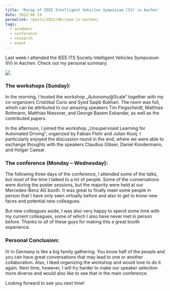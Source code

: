```yaml
---
title: 'Recap of IEEE Intelligent Vehicles Symposium (IV) in Aachen'
date: 2022-06-14
permalink: /posts/2022/06/ieee-iv-aachen/
tags:
  - academic
  - conference
  - research
  - event
---
```


Last week I attended the IEEE ITS Society Intelligent Vehicles Symposium (IV) in Aachen.
Check out my personal summary.

![](https://media-exp1.licdn.com/dms/image/C4E22AQGVlixb3oxn-g/feedshare-shrink_800/0/1655106829743?e=1664409600&v=beta&t=z_IjV_ogi_cmqItXPAmt0oMcjKNA3gXO4i755eriQKM)

### The workshops (Sunday):

In the morning, I hosted the workshop „Autonomy@Scale“ together with my co-organizers Cristóbal Curio and Syed Saqib Bukhari.
The room was full, which can be attributed to our amazing speakers Tim Fingscheidt, Matthias Rottmann, Matthias Niessner, and George Basem Eskandar, as well as the contributed papers.

In the afternoon, I joined the workshop „Unsupervised Learning for Automated Driving“, organized by Fabian Flohr and Julian Kooij.
I particularly enjoyed the discussion round in the end, where we were able to exchange thoughts with the speakers Claudius Gläser, Daniel Kondermann, and Holger Caesar.

### The conference (Monday – Wednesday):

The following three days of the conference, I attended some of the talks, but most of the time I talked to a lot of people.
Some of the conversations were during the poster sessions, but the majority were held at our Mercedes-Benz AG booth.
It was great to finally meet some people in person that I have only seen virtually before and also to get to know new faces and potential new colleagues.

But new colleagues aside, I was also very happy to spend some time with my current colleagues, some of which I also have never met in person before.
Thanks to all of these guys for making this a great booth experience.

### Personal Conclusion:

IV in Germany is like a big family gathering.
You know half of the people and you can have great conversations that may lead to one or another collaboration.
Also, I liked organizing the workshop and would love to do it again.
Next time, however, I will try harder to make our speaker selection more diverse and would also like to see that in the main conference.

Looking forward to see you next time!
